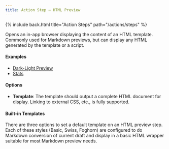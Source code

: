 ```yaml
---
title: Action Step – HTML Preview
---
```


{% include back.html title="Action Steps" path="/actions/steps" %}

Opens an in-app browser displaying the content of an HTML template. Commonly used for Markdown previews, but can display any HTML generated by the template or a script.

#### Examples

- [Dark-Light Preview](http://actions.getdrafts.com/a/1Ct)
- [Stats](http://actions.getdrafts.com/a/1DY)

#### Options

- **Template**: The template should output a complete HTML document for display. Linking to external CSS, etc., is fully supported.

#### Built-in Templates

There are three options to set a default template on an HTML preview step. Each of these styles (Basic, Swiss, Foghorn) are configured to do Markdown conversion of current draft and display in a basic HTML wrapper suitable for most Markdown preview needs.
